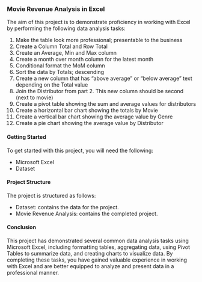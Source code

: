 ### Movie Revenue Analysis in Excel
The aim of this project is to demonstrate proficiency in working with Excel by performing the following data analysis tasks:
1. Make the table look more professional; presentable to the business
2. Create a Column Total and Row Total
3. Create an Average, Min and Max column
4. Create a month over month column for the latest month
5. Conditional format the MoM column
6. Sort the data by Totals; descending
7. Create a new column that has “above average” or “below average” text depending on the Total value
8. Join the Distributor from part 2. This new column should be second (next to movie)
9. Create a pivot table showing the sum and average values for distributors
10. Create a horizontal bar chart showing the totals by Movie
11. Create a vertical bar chart showing the average value by Genre
12. Create a pie chart showing the average value by Distributor

#### Getting Started
To get started with this project, you will need the following:
- Microsoft Excel
- Dataset

#### Project Structure
The project is structured as follows:
- Dataset: contains the data for the project.
- Movie Revenue Analysis: contains the completed project.

#### Conclusion
This project has demonstrated several common data analysis tasks using Microsoft Excel, including formatting tables, aggregating data, using Pivot Tables to summarize data, and creating charts to visualize data. By completing these tasks, you have gained valuable experience in working with Excel and are better equipped to analyze and present data in a professional manner.
